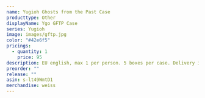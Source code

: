 ```yaml
---
name: Yugioh Ghosts from the Past Case
producttype: Other
displayName: Ygo GFTP Case
series: Yugioh
image: images/gftp.jpg
color: "#42e6f5"
pricings:
  - quantity: 1
    price: 95
description: EU english, max 1 per person. 5 boxes per case. Delivery in 7-14 working days
preorder: ""
release: ""
asin: s-lt49WmtD1
merchandise: weiss
---
```

